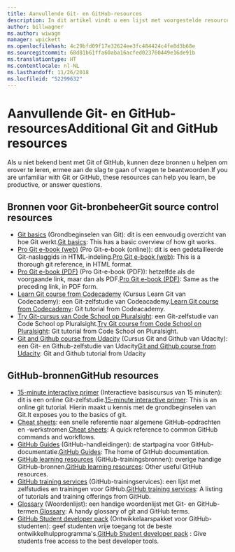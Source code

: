 ```yaml
---
title: Aanvullende Git- en GitHub-resources
description: In dit artikel vindt u een lijst met voorgestelde resources voor Git- en GitHub-learning voor bijdragen aan docs.microsoft.com.
author: billwagner
ms.author: wiwagn
manager: wpickett
ms.openlocfilehash: 4c29bfd09f17e32624ee3fc484424c4fe8d3b68e
ms.sourcegitcommit: 68d81b61ffa60aba16acfed023760449e16de91b
ms.translationtype: HT
ms.contentlocale: nl-NL
ms.lasthandoff: 11/26/2018
ms.locfileid: "52299632"
---
```

# <a name="additional-git-and-github-resources"></a><span data-ttu-id="63ac6-103">Aanvullende Git- en GitHub-resources</span><span class="sxs-lookup"><span data-stu-id="63ac6-103">Additional Git and GitHub resources</span></span>

<span data-ttu-id="63ac6-104">Als u niet bekend bent met Git of GitHub, kunnen deze bronnen u helpen om erover te leren, ermee aan de slag te gaan of vragen te beantwoorden.</span><span class="sxs-lookup"><span data-stu-id="63ac6-104">If you are unfamiliar with Git or GitHub, these resources can help you learn, be productive, or answer questions.</span></span>

## <a name="git-source-control-resources"></a><span data-ttu-id="63ac6-105">Bronnen voor Git-bronbeheer</span><span class="sxs-lookup"><span data-stu-id="63ac6-105">Git source control resources</span></span>

- <span data-ttu-id="63ac6-106">[Git basics](https://go.microsoft.com/fwlink/?linkid=853939) (Grondbeginselen van Git): dit is een eenvoudig overzicht van hoe Git werkt.</span><span class="sxs-lookup"><span data-stu-id="63ac6-106">[Git basics](https://go.microsoft.com/fwlink/?linkid=853939): This has a basic overview of how git works.</span></span>
- <span data-ttu-id="63ac6-107">[Pro Git e-book (web)](https://go.microsoft.com/fwlink/?linkid=853940) (Pro Git-e-book (online)): dit is een gedetailleerde Git-naslaggids in HTML-indeling.</span><span class="sxs-lookup"><span data-stu-id="63ac6-107">[Pro Git e-book (web)](https://go.microsoft.com/fwlink/?linkid=853940): This is a thorough git reference, in HTML format.</span></span>
- <span data-ttu-id="63ac6-108">[Pro Git e-book (PDF)](https://progit2.s3.amazonaws.com/en/2016-03-22-f3531/progit-en.1084.pdf) (Pro Git-e-book (PDF)): hetzelfde als de voorgaande link, maar dan als PDF.</span><span class="sxs-lookup"><span data-stu-id="63ac6-108">[Pro Git e-book (PDF)](https://progit2.s3.amazonaws.com/en/2016-03-22-f3531/progit-en.1084.pdf): Same as the preceding link, in PDF form.</span></span>
- <span data-ttu-id="63ac6-109">[Learn Git course from Codecademy](https://www.codecademy.com/learn/learn-git) (Cursus Learn Git van Codecademy): een Git-zelfstudie van Codeacademy.</span><span class="sxs-lookup"><span data-stu-id="63ac6-109">[Learn Git course from Codecademy](https://www.codecademy.com/learn/learn-git): Git tutorial from Codeacademy.</span></span>
- <span data-ttu-id="63ac6-110">[Try Git-cursus van Code School op Pluralsight](https://www.pluralsight.com/courses/code-school-git-real): een Git-zelfstudie van Code School op Pluralsight.</span><span class="sxs-lookup"><span data-stu-id="63ac6-110">[Try Git course from Code School on Pluralsight](https://www.pluralsight.com/courses/code-school-git-real): Git tutorial from Code School on Pluralsight.</span></span>
- <span data-ttu-id="63ac6-111">[Git and Github course from Udacity](https://www.udacity.com/course/how-to-use-git-and-github--ud775) (Cursus Git and Github van Udacity): een Git- en Github-zelfstudie van Udacity</span><span class="sxs-lookup"><span data-stu-id="63ac6-111">[Git and Github course from Udacity](https://www.udacity.com/course/how-to-use-git-and-github--ud775): Git and Github tutorial from Udacity</span></span>

## <a name="github-resources"></a><span data-ttu-id="63ac6-112">GitHub-bronnen</span><span class="sxs-lookup"><span data-stu-id="63ac6-112">GitHub resources</span></span>

- <span data-ttu-id="63ac6-113">[15-minute interactive primer](https://try.github.io/) (Interactieve basiscursus van 15 minuten): dit is een online Git-zelfstudie.</span><span class="sxs-lookup"><span data-stu-id="63ac6-113">[15-minute interactive primer](https://try.github.io/): This is an online git tutorial.</span></span> <span data-ttu-id="63ac6-114">Hierin maakt u kennis met de grondbeginselen van Git.</span><span class="sxs-lookup"><span data-stu-id="63ac6-114">It exposes you to the basics of git.</span></span>
- <span data-ttu-id="63ac6-115">[Cheat sheets](https://go.microsoft.com/fwlink/?linkid=853941): een snelle referentie naar algemene GitHub-opdrachten en -werkstromen.</span><span class="sxs-lookup"><span data-stu-id="63ac6-115">[Cheat sheets](https://go.microsoft.com/fwlink/?linkid=853941): A quick reference to common GitHub commands and workflows.</span></span>
- <span data-ttu-id="63ac6-116">[GitHub Guides](https://guides.github.com/) (GitHub-handleidingen): de startpagina voor GitHub-documentatie.</span><span class="sxs-lookup"><span data-stu-id="63ac6-116">[GitHub Guides](https://guides.github.com/): The home of GitHub documentation.</span></span>
- <span data-ttu-id="63ac6-117">[GitHub learning resources](https://help.github.com/articles/git-and-github-learning-resources/) (GitHub-trainingsbronnen): overige handige GitHub-bronnen.</span><span class="sxs-lookup"><span data-stu-id="63ac6-117">[GitHub learning resources](https://help.github.com/articles/git-and-github-learning-resources/): Other useful GitHub resources.</span></span>
- <span data-ttu-id="63ac6-118">[GitHub training services](https://services.github.com/training/) (GitHub-trainingservices): een lijst met zelfstudies en trainingen voor GitHub.</span><span class="sxs-lookup"><span data-stu-id="63ac6-118">[GitHub training services](https://services.github.com/training/): A listing of tutorials and training offerings from GitHub.</span></span>
- <span data-ttu-id="63ac6-119">[Glossary](https://help.github.com/articles/github-glossary) (Woordenlijst): een handige woordenlijst met Git- en GitHub-termen.</span><span class="sxs-lookup"><span data-stu-id="63ac6-119">[Glossary](https://help.github.com/articles/github-glossary): A handy glossary of git and GitHub terms.</span></span>
- <span data-ttu-id="63ac6-120">[GitHub Student developer pack](https://education.github.com/pack) (Ontwikkelaarspakket voor GitHub-studenten): geef studenten vrije toegang tot de beste ontwikkelhulpprogramma's.</span><span class="sxs-lookup"><span data-stu-id="63ac6-120">[GitHub Student developer pack](https://education.github.com/pack) : Give students free access to the best developer tools.</span></span>
